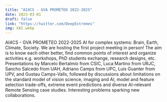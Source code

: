```yaml
---
title: "AI4CS - GVA PROMETEO 2022-2025"
date: 2023-03-01
draft: false
link: "https://twitter.com/DeepExtremes"
img: XAI.webp
---
```


AI4CS - GVA PROMETEO 2022-2025 AI for complex systems: Brain, Earth, Climate, Society. We are hosting the first project meeting in person! The aim is to know each other better, find common points of interest and organize activities e.g. workshops, PhD students exchange, research designs, etc. Presentations by Marcelo Bertalmío from CSIC, Luca Martino from URJC, Sancho Salcedo from UAH, Adriano Camps from UPC, Luis Guanter from UPV, and Gustau Camps-Valls, followed by discussions about limitations on the standard model of vision science, imaging and AI, model and feature selection trade-offs, extreme event predictions and diverse AI-relevant Remote Sensing case studies. Interesting problems sparking new collaborations.

